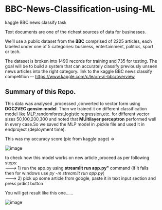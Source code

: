 # BBC-News-Classification-using-ML
kaggle BBC news classify task

Text documents are one of the richest sources of data for businesses.

We’ll use a public dataset from the **BBC** comprised of 2225 articles, each labeled under one of 5 categories: business, entertainment, politics, sport or tech.

The dataset is broken into 1490 records for training and 735 for testing. The goal will be to build a system that can accurately classify previously unseen news articles into the right category.
link to the kaggle BBC news classify competition --
https://www.kaggle.com/c/learn-ai-bbc/overview

## Summary of this Repo.
This data was analysed ,processed ,converted to vector form using **DOC2VEC gensim model**.
Then we trained it on different classification model like MLP,randomforest,logistic regression,etc. 
for different vector sizes 50,100,200,300 and noted that **MUltilayer perceptron** performed well in 
every case.So we saved the MLP model in .pickle file and used it in endproject (deployment time).

This was my accuracy score (pic from kaggle page) =>

![image](https://user-images.githubusercontent.com/56029669/145625084-fc0de96d-7c35-4f90-8a16-47be92b55b0c.png)


to check how this model works on new article ,proceed as per following steps:<br/>
---> 1) run the app.py using **streamlit run app.py"** command (if it fails then for windows use *py -m streamlit run app.py*) <br/>
---> 2) pick up some article from google, paste it in text input section and press prdict button<br/>


You will get result like this one......

![image](https://user-images.githubusercontent.com/56029669/145704535-ba975f1c-2f93-4f98-a687-240b68146496.png)

